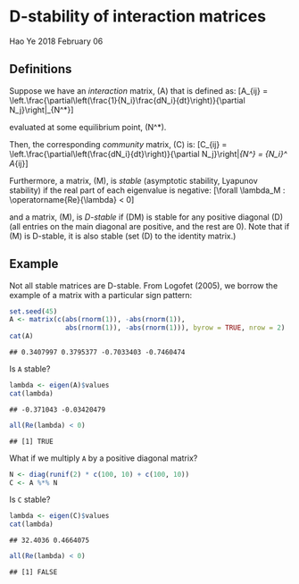 D-stability of interaction matrices
================
Hao Ye
2018 February 06

## Definitions

Suppose we have an *interaction* matrix, \(A\) that is defined as:
\[A_{ij} = \left.\frac{\partial\left(\frac{1}{N_i}\frac{dN_i}{dt}\right)}{\partial N_j}\right|_{N^*}\]

evaluated at some equilibrium point, \(N^*\).

Then, the corresponding *community* matrix, \(C\) is:
\[C_{ij} = \left.\frac{\partial\left(\frac{dN_i}{dt}\right)}{\partial N_j}\right|_{N^*} = {N_i}^* A_{ij}\]

Furthermore, a matrix, \(M\), is *stable* (asymptotic stability,
Lyapunov stability) if the real part of each eigenvalue is negative:
\[\forall \lambda_M : \operatorname{Re}{\lambda} < 0\]

and a matrix, \(M\), is *D-stable* if \(DM\) is stable for any positive
diagonal \(D\) (all entries on the main diagonal are positive, and the
rest are 0). Note that if \(M\) is D-stable, it is also stable (set
\(D\) to the identity matrix.)

## Example

Not all stable matrices are D-stable. From Logofet (2005), we borrow the
example of a matrix with a particular sign pattern:

``` r
set.seed(45)
A <- matrix(c(abs(rnorm(1)), -abs(rnorm(1)), 
              abs(rnorm(1)), -abs(rnorm(1))), byrow = TRUE, nrow = 2)
cat(A)
```

    ## 0.3407997 0.3795377 -0.7033403 -0.7460474

Is `A` stable?

``` r
lambda <- eigen(A)$values
cat(lambda)
```

    ## -0.371043 -0.03420479

``` r
all(Re(lambda) < 0)
```

    ## [1] TRUE

What if we multiply `A` by a positive diagonal matrix?

``` r
N <- diag(runif(2) * c(100, 10) + c(100, 10))
C <- A %*% N
```

Is `C` stable?

``` r
lambda <- eigen(C)$values
cat(lambda)
```

    ## 32.4036 0.4664075

``` r
all(Re(lambda) < 0)
```

    ## [1] FALSE
